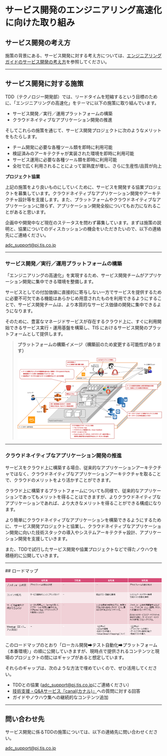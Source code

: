 # サービス開発のエンジニアリング高速化に向けた取り組み

## サービス開発の考え方

施策の背景にある、サービス開発に対する考え方については、[エンジニアリングガイドのサービス開発の考え方](README.md#concept-of-service-dev)を参照してください。

----------------------------

## サービス開発に対する施策

TDD（テクノロジー開発部）では、リードタイムを短縮するという目標のために、「エンジニアリングの高速化」をテーマに以下の施策に取り組んでいます。

* サービス開発／実行／運用プラットフォームの構築
* クラウドネイティブなアプリケーション開発の推進

そしてこれらの施策を通じて、サービス開発プロジェクトに次のようなメリットをもたらします。

* チーム開発に必要な各種ツール類を即時に利用可能
* 検証済みのアーキテクチャが実装された環境を即時に利用可能
* サービス運用に必要な各種ツール類を即時に利用可能
* 全社で広く利用されることによって習熟度が増し、さらに生産性/品質が向上

**プロジェクト協業**

上記の施策をより良いものにしていくために、サービスを開発する協業プロジェクトを募集しています。クラウドネイティブなアプリケーション開発やアーキテクチャ設計等を支援します。また、プラットフォームやクラウドネイティブなアプリケーションに限らず、アプリケーション開発全般についてもお力になれることがあると思います。

企画中や開発中など現在のステータスを問わず募集しています。まずは施策の説明と、協業についてのディスカッションの機会をいただきたいので、以下の連絡先にご連絡ください。

[adc_support@pj.tis.co.jp](mailto:adc_support@pj.tis.co.jp)

----------------------------

### サービス開発／実行／運用プラットフォームの構築

「エンジニアリングの高速化」を実現するため、サービス開発チームがアプリケーション開発に集中できる環境を整備します。

サービスとしての付加価値に直接的に寄与しない一方でサービスを提供するために必要不可欠である機能はあらかじめ用意されたものを利用できるようにすることで、サービス開発チームは、より本質的なサービス価値の開発に集中できるようになります。

そのために、豊富なマネージドサービスが存在するクラウド上に、すぐに利用開始できるサービス実行・運用基盤を構築し、TIS におけるサービス開発のプラットフォームとして提供します。

> **プラットフォームの構築イメージ（構築前のため変更する可能性があります）**
>
> ![platform](./images/platform.png)

----------------------------

### クラウドネイティブなアプリケーション開発の推進

サービスをクラウド上に構築する場合、従来的なアプリケーションアーキテクチャではなく、クラウドネイティブなアプリケーションアーキテクチャを取ることで、クラウドのメリットをより活かすことができます。

クラウド上に構築するプラットフォームについても同様で、従来的なアプリケーションであってもメリットを得ることはできますが、よりクラウドネイティブなアプリケーションであれば、より大きなメリットを得ることができる構成になります。

より簡単にクラウドネイティブなアプリケーションを構築できるようにするために、サービス開発プロジェクトと協業し、クラウドネイティブなアプリケーション開発に向いた技術スタックの導入やシステムアーキテクチャ設計、アプリケーション開発を支援していきます。

また、TDDで試行したサービス開発や協業プロジェクトなどで得たノウハウを積極的に公開していきます。

----------------------------

<span id="roadmap">
## ロードマップ
</span>

![ロードマップ](./images/roadmap.png)

このロードマップのとおり「ローカル開発➡テスト自動化➡プラットフォーム（本番環境）」の順に公開していきますが、現時点で提供されるコンテンツと現場のプロジェクトの間にはギャップがあると想定しています。

それらのギャップは、次のような方法で埋めていくので、ぜひ活用してください。

* TDDとの協業 ([adc_support@pj.tis.co.jp](mailto:adc_support@pj.tis.co.jp)にご連絡ください）
* [技術支援・Q&Aサービス『canal(カナル)』](http://canal.intra.tis.co.jp)への質問に対する回答
* ガイドやノウハウ集への継続的なコンテンツ追加

----------------------------

## 問い合わせ先

サービス開発に係るTDDの施策については、以下の連絡先に問い合わせください。  

[adc_support@pj.tis.co.jp](mailto:adc_support@pj.tis.co.jp)
